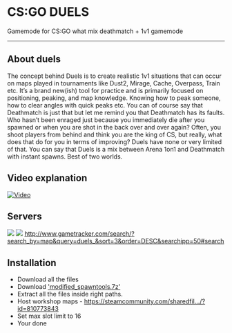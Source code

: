 # CS:GO DUELS
Gamemode for CS:GO what mix deathmatch + 1v1 gamemode
***
## About duels

The concept behind Duels is to create realistic 1v1 situations that can occur on maps played in tournaments like Dust2, Mirage, Cache, Overpass, Train etc. It’s a brand new(ish) tool for practice and is primarily focused on positioning, peaking, and map knowledge. Knowing how to peak someone, how to clear angles with quick peaks etc.
You can of course say that Deathmatch is just that but let me remind you that Deathmatch has its faults. Who hasn’t been enraged just because you immediately die after you spawned or when you are shot in the back over and over again? Often, you shoot players from behind and think you are the king of CS, but really, what does that do for you in terms of improving? Duels have none or very limited of that. You can say that Duels is a mix between Arena 1on1 and Deathmatch with instant spawns. Best of two worlds.

## Video explanation

[![Video](http://i.imgur.com/qsJO52L.png)](https://www.youtube.com/watch?v=a0Ti_AGVlnM)

## Servers
![](http://cache.gametracker.com/server_info/duels1.brutalcs.nu:27015/b_350_20_692108_381007_FFFFFF_000000.png)
![](http://cache.gametracker.com/server_info/duels9.brutalcs.nu:27015/b_350_20_692108_381007_FFFFFF_000000.png)
http://www.gametracker.com/search/?search_by=map&query=duels_&sort=3&order=DESC&searchipp=50#search

## Installation

* Download all the files
* Download ['modified_spawntools.7z'](https://forums.alliedmods.net/attachment.php?attachmentid=162658&d=1494187104)
* Extract all the files inside right paths.
* Host workshop maps - https://steamcommunity.com/sharedfil.../?id=810773843
* Set max slot limit to 16
* Your done
